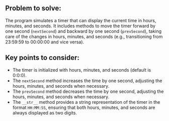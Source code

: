 ## Problem to solve:
The program simulates a timer that can display the current time in hours, minutes, and seconds. It includes methods to move the timer forward by one second (`nextSecond`) and backward by one second (`prevSecond`), taking care of the changes in hours, minutes, and seconds (e.g., transitioning from 23:59:59 to 00:00:00 and vice versa).

## Key points to consider:
- The timer is initialized with hours, minutes, and seconds (default is 0:0:0).
- The `nextSecond` method increases the time by one second, adjusting the hours, minutes, and seconds when necessary.
- The `prevSecond` method decreases the time by one second, adjusting the hours, minutes, and seconds when necessary.
- The `__str__` method provides a string representation of the timer in the format `HH:MM:SS`, ensuring that both hours, minutes, and seconds are always displayed as two digits.
